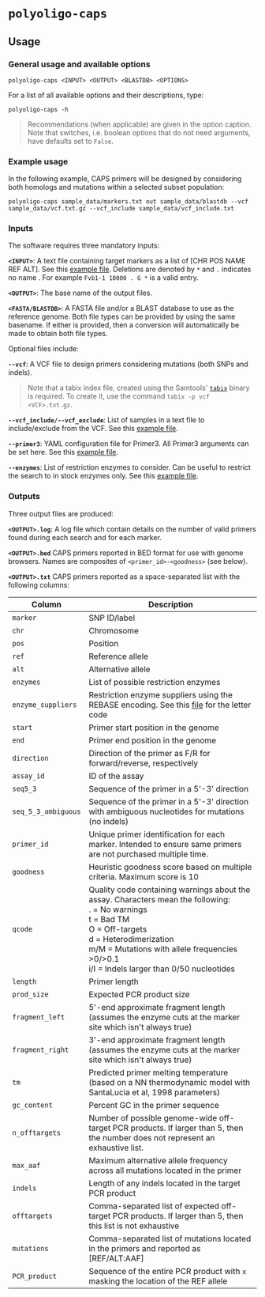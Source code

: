 # `polyoligo-caps`

## Usage

### General usage and available options

```
polyoligo-caps <INPUT> <OUTPUT> <BLASTDB> <OPTIONS>
```

For a list of all available options and their descriptions, type:

```
polyoligo-caps -h
```

> Recommendations (when applicable) are given in the option caption. Note that switches, i.e. boolean options that do not need arguments, have defaults set to `False`.

### Example usage
In the following example, CAPS primers will be designed by considering both homologs and mutations within a selected subset population:

```
polyoligo-caps sample_data/markers.txt out sample_data/blastdb --vcf sample_data/vcf.txt.gz --vcf_include sample_data/vcf_include.txt
```

### Inputs
The software requires three mandatory inputs:

**`<INPUT>`**: A text file containing target markers as a list of [CHR POS NAME REF ALT]. See this [example file](sample_data/markers.txt). Deletions are denoted by `*` and `.` indicates no name . For example `Fvb1-1 10000 . G *` is a valid entry.

**`<OUTPUT>`**: The base name of the output files.

**`<FASTA/BLASTDB>`**: A FASTA file and/or a BLAST database to use as the reference genome. Both file types can be provided by using the same basename. If either is provided, then a conversion will automatically be made to obtain both file types.

Optional files include:

**`--vcf`**: A VCF file to design primers considering mutations (both SNPs and indels).

> Note that a tabix index file, created using the Samtools' [`tabix`](http://www.htslib.org/doc/tabix.html) binary is required. To create it, use the command `tabix -p vcf <VCF>.txt.gz`.

**`--vcf_include/--vcf_exclude`**: List of samples in a text file to include/exclude from the VCF. See this [example file](sample_data/vcf_include.txt).

**`--primer3`**: YAML configuration file for Primer3. All Primer3 arguments can be set here. See this [example file](sample_data/primer3_example.yaml).

**`--enzymes`**: List of restriction enzymes to consider. Can be useful to restrict the search to in stock enzymes only. See this [example file](sample_data/enzymes.txt).

### Outputs
Three output files are produced:

**`<OUTPUT>.log`**: A log file which contain details on the number of valid primers found during each search and for each marker.

**`<OUTPUT>.bed`** CAPS primers reported in BED format for use with genome browsers. Names are composites of `<primer_id>-<goodness>` (see below).

**`<OUTPUT>.txt`** CAPS primers reported as a space-separated list with the following columns:

|Column|Description|
|---|---|
|`marker`|SNP ID/label|
|`chr`|Chromosome|
|`pos`|Position|
|`ref`|Reference allele|
|`alt`|Alternative allele|
|`enzymes`|List of possible restriction enzymes|
|`enzyme_suppliers`|Restriction enzyme suppliers using the REBASE encoding. See this [file](src/polyoligo/data/REBASE_suppliers.txt) for the letter code|
|`start`|Primer start position in the genome|
|`end`|Primer end position in the genome|
|`direction`|Direction of the primer as F/R for forward/reverse, respectively|
|`assay_id`|ID of the assay|
|`seq5_3`|Sequence of the primer in a 5'-3' direction|
|`seq_5_3_ambiguous`|Sequence of the primer in a 5'-3' direction with ambiguous nucleotides for mutations (no indels)|
|`primer_id`|Unique primer identification for each marker. Intended to ensure same primers are not purchased multiple time.|
|`goodness`|Heuristic goodness score based on multiple criteria. Maximum score is 10|
|`qcode`|Quality code containing warnings about the assay. Characters mean the following:<br>. =  No warnings <br>t = Bad TM<br>O = Off-targets<br>d = Heterodimerization<br>m/M = Mutations with allele frequencies >0/>0.1<br>i/I = Indels larger than 0/50 nucleotides|
|`length`|Primer length|
|`prod_size`|Expected PCR product size|
|`fragment_left`|5'-end approximate fragment length (assumes the enzyme cuts at the marker site which isn't always true)|
|`fragment_right`|3'-end approximate fragment length (assumes the enzyme cuts at the marker site which isn't always true)|
|`tm`|Predicted primer melting temperature (based on a NN thermodynamic model with SantaLucia et al, 1998 parameters)|
|`gc_content`|Percent GC in the primer sequence|
|`n_offtargets`|Number of possible genome-wide off-target PCR products. If larger than 5, then the number does not represent an exhaustive list.|
|`max_aaf`|Maximum alternative allele frequency across all mutations located in the primer|
|`indels`|Length of any indels located in the target PCR product|
|`offtargets`|Comma-separated list of expected off-target PCR products. If larger than 5, then this list is not exhaustive|
|`mutations`|Comma-separated list of mutations located in the primers and reported as [REF/ALT:AAF]|
|`PCR_product`|Sequence of the entire PCR product with `x` masking the location of the REF allele|

